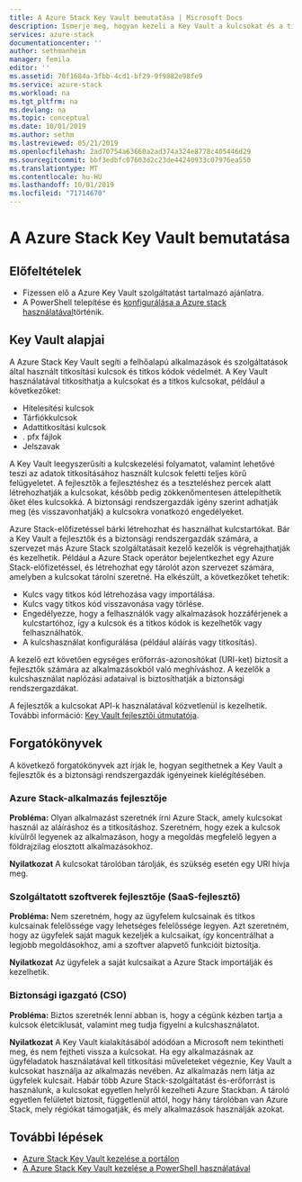 ```yaml
---
title: A Azure Stack Key Vault bemutatása | Microsoft Docs
description: Ismerje meg, hogyan kezeli a Key Vault a kulcsokat és a titkokat a Azure Stack.
services: azure-stack
documentationcenter: ''
author: sethmanheim
manager: femila
editor: ''
ms.assetid: 70f1684a-3fbb-4cd1-bf29-9f9882e98fe9
ms.service: azure-stack
ms.workload: na
ms.tgt_pltfrm: na
ms.devlang: na
ms.topic: conceptual
ms.date: 10/01/2019
ms.author: sethm
ms.lastreviewed: 05/21/2019
ms.openlocfilehash: 2ad70754a63660a2ad374a324e8778c405446d29
ms.sourcegitcommit: bbf3edbfc07603d2c23de44240933c07976ea550
ms.translationtype: MT
ms.contentlocale: hu-HU
ms.lasthandoff: 10/01/2019
ms.locfileid: "71714670"
---
```

# <a name="introduction-to-key-vault-in-azure-stack"></a>A Azure Stack Key Vault bemutatása

## <a name="prerequisites"></a>Előfeltételek

* Fizessen elő a Azure Key Vault szolgáltatást tartalmazó ajánlatra.  
* A PowerShell telepítése és [konfigurálása a Azure stack használatával](azure-stack-powershell-configure-user.md)történik.

## <a name="key-vault-basics"></a>Key Vault alapjai

A Azure Stack Key Vault segíti a felhőalapú alkalmazások és szolgáltatások által használt titkosítási kulcsok és titkos kódok védelmét. A Key Vault használatával titkosíthatja a kulcsokat és a titkos kulcsokat, például a következőket:

* Hitelesítési kulcsok
* Tárfiókkulcsok
* Adattitkosítási kulcsok
* . pfx fájlok
* Jelszavak

A Key Vault leegyszerűsíti a kulcskezelési folyamatot, valamint lehetővé teszi az adatok titkosításához használt kulcsok feletti teljes körű felügyeletet. A fejlesztők a fejlesztéshez és a teszteléshez percek alatt létrehozhatják a kulcsokat, később pedig zökkenőmentesen áttelepíthetik őket éles kulcsokká. A biztonsági rendszergazdák igény szerint adhatják meg (és visszavonhatják) a kulcsokra vonatkozó engedélyeket.

Azure Stack-előfizetéssel bárki létrehozhat és használhat kulcstartókat. Bár a Key Vault a fejlesztők és a biztonsági rendszergazdák számára, a szervezet más Azure Stack szolgáltatásait kezelő kezelők is végrehajthatják és kezelhetik. Például a Azure Stack operátor bejelentkezhet egy Azure Stack-előfizetéssel, és létrehozhat egy tárolót azon szervezet számára, amelyben a kulcsokat tárolni szeretné. Ha elkészült, a következőket tehetik:

* Kulcs vagy titkos kód létrehozása vagy importálása.
* Kulcs vagy titkos kód visszavonása vagy törlése.
* Engedélyezze, hogy a felhasználók vagy alkalmazások hozzáférjenek a kulcstartóhoz, így a kulcsok és a titkos kódok is kezelhetők vagy felhasználhatók.
* A kulcshasználat konfigurálása (például aláírás vagy titkosítás).

A kezelő ezt követően egységes erőforrás-azonosítókat (URI-ket) biztosít a fejlesztők számára az alkalmazásokból való meghíváshoz. A kezelők a kulcshasználat naplózási adataival is biztosíthatják a biztonsági rendszergazdákat.

A fejlesztők a kulcsokat API-k használatával közvetlenül is kezelhetik. További információ: [Key Vault fejlesztői útmutatója](/azure/key-vault/key-vault-developers-guide).

## <a name="scenarios"></a>Forgatókönyvek

A következő forgatókönyvek azt írják le, hogyan segíthetnek a Key Vault a fejlesztők és a biztonsági rendszergazdák igényeinek kielégítésében.

### <a name="developer-for-an-azure-stack-app"></a>Azure Stack-alkalmazás fejlesztője

**Probléma:** Olyan alkalmazást szeretnék írni Azure Stack, amely kulcsokat használ az aláíráshoz és a titkosításhoz. Szeretném, hogy ezek a kulcsok kívülről legyenek az alkalmazáson, hogy a megoldás megfelelő legyen a földrajzilag elosztott alkalmazásokhoz.

**Nyilatkozat** A kulcsokat tárolóban tárolják, és szükség esetén egy URI hívja meg.

### <a name="developer-for-software-as-a-service-saas"></a>Szolgáltatott szoftverek fejlesztője (SaaS-fejlesztő)

**Probléma:** Nem szeretném, hogy az ügyfelem kulcsainak és titkos kulcsainak felelőssége vagy lehetséges felelőssége legyen. Azt szeretném, hogy az ügyfelek saját maguk kezeljék a kulcsaikat, így koncentrálhat a legjobb megoldásokhoz, ami a szoftver alapvető funkcióit biztosítja.

**Nyilatkozat** Az ügyfelek a saját kulcsaikat a Azure Stack importálják és kezelhetik.

### <a name="chief-security-officer-cso"></a>Biztonsági igazgató (CSO)

**Probléma:** Biztos szeretnék lenni abban is, hogy a cégünk kézben tartja a kulcsok életciklusát, valamint meg tudja figyelni a kulcshasználatot.

**Nyilatkozat** A Key Vault kialakításából adódóan a Microsoft nem tekintheti meg, és nem fejtheti vissza a kulcsokat. Ha egy alkalmazásnak az ügyféladatok használatával kell titkosítási műveleteket végeznie, Key Vault a kulcsokat használja az alkalmazás nevében. Az alkalmazás nem látja az ügyfelek kulcsait. Habár több Azure Stack-szolgáltatást és-erőforrást is használunk, a kulcsokat egyetlen helyről kezelheti Azure Stackban. A tároló egyetlen felületet biztosít, függetlenül attól, hogy hány tárolóban van Azure Stack, mely régiókat támogatják, és mely alkalmazások használják azokat.

## <a name="next-steps"></a>További lépések

* [Azure Stack Key Vault kezelése a portálon](azure-stack-key-vault-manage-portal.md)  
* [A Azure Stack Key Vault kezelése a PowerShell használatával](azure-stack-key-vault-manage-powershell.md)
